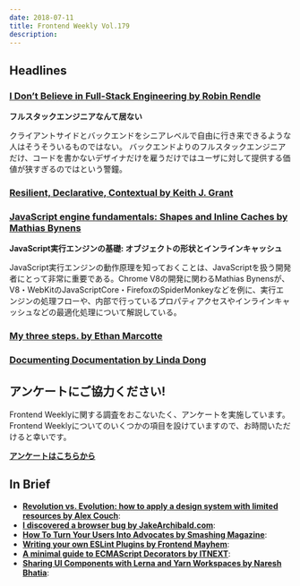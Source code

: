 ```yaml
---
date: 2018-07-11
title: Frontend Weekly Vol.179
description: 
---
```


## Headlines

### [I Don’t Believe in Full-Stack Engineering by Robin Rendle](https://robinrendle.com/notes/i-dont-believe-in-full-stack-engineering/)

**フルスタックエンジニアなんて居ない**

クライアントサイドとバックエンドをシニアレベルで自由に行き来できるような人はそうそういるものではない。
バックエンドよりのフルスタックエンジニアだけ、コードを書かないデザイナだけを雇うだけではユーザに対して提供する価値が狭すぎるのではという警鐘。

### [Resilient, Declarative, Contextual by Keith J. Grant](https://keithjgrant.com/posts/2018/06/resilient-declarative-contextual/)


### [JavaScript engine fundamentals: Shapes and Inline Caches by Mathias Bynens](https://mathiasbynens.be/notes/shapes-ics)

**JavaScript実行エンジンの基礎: オブジェクトの形状とインラインキャッシュ**

JavaScript実行エンジンの動作原理を知っておくことは、JavaScriptを扱う開発者にとって非常に重要である。Chrome V8の開発に関わるMathias Bynensが、V8・WebKitのJavaScriptCore・FirefoxのSpiderMonkeyなどを例に、実行エンジンの処理フローや、内部で行っているプロパティアクセスやインラインキャッシュなどの最適化処理について解説している。

### [My three steps. by Ethan Marcotte](https://ethanmarcotte.com/wrote/my-three-steps/)

### [Documenting Documentation by Linda Dong](https://medium.com/@lindadong/documenting-documentation-99c06750619)

## アンケートにご協力ください!

Frontend Weeklyに関する調査をおこないたく、アンケートを実施しています。Frontend Weeklyについてのいくつかの項目を設けていますので、お時間いただけると幸いです。

**[アンケートはこちらから](https://docs.google.com/forms/d/e/1FAIpQLSdanFCMkLg5NAsTPW96tx3sIHGjtRq3Xh9A3BdfEbTFAUmtgQ/viewform)**

## In Brief

- [**Revolution vs. Evolution: how to apply a design system with limited resources by Alex Couch**](https://medium.com/alex-couch-s-portfolio/revolution-vs-evolution-redesigning-a-product-with-limited-resources-3642e88f2dd3):
- [**I discovered a browser bug by JakeArchibald.com**](https://jakearchibald.com/2018/i-discovered-a-browser-bug/):
- [**How To Turn Your Users Into Advocates by Smashing Magazine**](https://www.smashingmagazine.com/2018/06/how-to-turn-your-users-into-advocates/y):
- [**Writing your own ESLint Plugins by Frontend Mayhem**](https://frontendmayhem.com/writing-your-own-eslint-plugins/):
- [**A minimal guide to ECMAScript Decorators by ITNEXT**](https://itnext.io/a-minimal-guide-to-ecmascript-decorators-55b70338215e):
- [**Sharing UI Components with Lerna and Yarn Workspaces by Naresh Bhatia**](https://medium.com/@NareshBhatia/sharing-ui-components-with-lerna-and-yarn-workspaces-be1ebca06efe):
